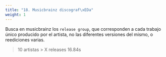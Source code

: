```yaml
---
title: "18. Musicbrainz discograf\xEDa"
weight: 1
---
```


Busca en musicbrainz los `release group`, que corresponden a cada trabajo único producido por el artista, no las diferentes versiones del mismo, o reediciones varias.

> 10 artistas > X releases 16.84s